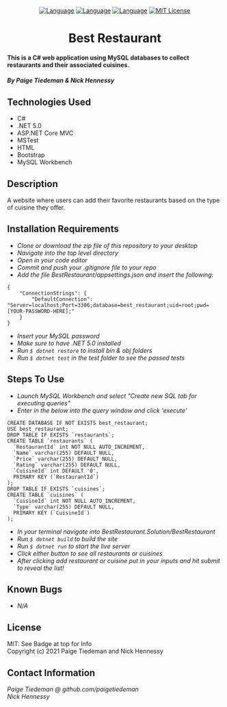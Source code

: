 <div align="center">

[![Language][language-shield]][language-url]
[![Language][languageH-shield]][languageH-url]
[![Language][languageC-shield]][languageC-url]
[![MIT License][license-shield]][license-url]


# Best Restaurant

</div>

#### This is a C# web application using MySQL databases to collect restaurants and their associated cuisines.

#### _By Paige Tiedeman & Nick Hennessy_  

## Technologies Used

* C#
* .NET 5.0
* ASP.NET Core MVC
* MSTest
* HTML 
* Bootstrap
* MySQL Workbench

## Description

A website where users can add their favorite restaurants based on the type of cuisine they offer. 

## Installation Requirements

* _Clone or download the zip file of this repository to your desktop_
* _Navigate into the top level directory_
* _Open in your code editor_
* _Commit and push your .gitignore file to your repo_
* _Add the file BestRestaurant/appsettings.json and insert the following:_
```
{
    "ConnectionStrings": {
        "DefaultConnection": "Server=localhost;Port=3306;database=best_restaurant;uid=root;pwd=[YOUR-PASSWORD-HERE];"
    }
}
```
* _Insert your MySQL password_
* _Make sure to have .NET 5.0 installed_
* _Run `$ dotnet restore` to install bin & obj folders_
* _Run `$ dotnet test` in the test folder to see the passed tests_


## Steps To Use
* _Launch MySQL Workbench and select "Create new SQL tab for executing queries"_
* _Enter in the below into the query window and click 'execute'_
```  
CREATE DATABASE IF NOT EXISTS best_restaurant;  
USE best_restaurant;  
DROP TABLE IF EXISTS `restaurants`;  
CREATE TABLE `restaurants` (  
  `RestaurantId` int NOT NULL AUTO_INCREMENT,  
  `Name` varchar(255) DEFAULT NULL,  
  `Price` varchar(255) DEFAULT NULL,   
  `Rating` varchar(255) DEFAULT NULL,  
  `CuisineId` int DEFAULT '0',  
  PRIMARY KEY (`RestaurantId`)  
);   
DROP TABLE IF EXISTS `cuisines`;  
CREATE TABLE `cuisines` (  
  `CuisineId` int NOT NULL AUTO_INCREMENT,  
  `Type` varchar(255) DEFAULT NULL,  
  PRIMARY KEY (`CuisineId`)  
);  
```
* _In your terminal navigate into BestRestaurant.Solution/BestRestaurant_
* _Run `$ dotnet build` to build the site_
* _Run `$ dotnet run` to start the live server_
* _Click either button to see all restaurants or cuisines_
* _After clicking add restaurant or cuisine put in your inputs and hit submit to reveal the list!_

## Known Bugs

* _N/A_

## License

MIT: See Badge at top for Info  
Copyright (c) 2021 Paige Tiedeman and Nick Hennessy  

## Contact Information

_Paige Tiedeman @ github.com/paigetiedeman_  
_Nick Hennessy_  

[license-shield]: https://img.shields.io/badge/License-MIT-blue
[license-url]: https://opensource.org/licenses/MIT
[language-shield]: https://img.shields.io/badge/Language-C%23-green
[language-url]: https://docs.microsoft.com/en-us/dotnet/csharp/
[LanguageH-shield]: https://img.shields.io/badge/Language-HTML-red
[LanguageH-url]: https://developer.mozilla.org/en-US/docs/Web/HTML
[LanguageC-shield]: https://img.shields.io/badge/Language-CSS-blueviolet
[LanguageC-url]: https://developer.mozilla.org/en-US/docs/Web/CSS